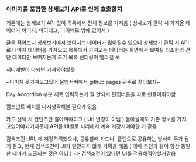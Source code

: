 ### 이미지를 포함한 상세보기 API를 언제 호출할지

기존에는 상세보기 API 없이 목록에서 전체 정보를 가져옴 ( 상세보기 클릭 시 가져올 데이터가 이미지, 마이태그, 마이메모 밖에 없어서 )

글을 적어보니 상세보기에서 보여지는 데이터가 많아질수 있으니 상세보기 클릭 시 API로 나머지 데이터를 가져오고
목록에서 가져오는 데이터는 화면에서 보여질 최소한의 간단 데이터만 보여지는게 초기 목록 렌더링이 빨라질 듯

서버개발이 다되면 가져와야할듯

~이미지 못가져오고있어 운영서버에서 github pages 위주로 찾아보자~

Day Accordion 부분 제목 입력하는거 잘 안되서
편집버튼을 따로 만들어줘야함

컴포넌트 배치를 다시생각해볼 필요가 있음

카드 선택 시 컨텐츠만 갈아껴야되고 ( Url 변경이 아님 )
돌아올때도 기존 정보를 가지고있어야되기때문에 API를 UI별로 처리해서 계속 저장시켜야할 거 같음

검색조건 URL 에 저장하려했으나, 공유할때 카드나, 플랜으로 공유하는 방식이 주가 될 거 같고,
현재 검색조건이 UI가 일관되지 않게 기획을 해둠 ( 테마 추천과 같이 항상 동일한 테마가 노출되는 것은 아님 )
=> 검색조건이 있다면 UI를 적용해줘야할거같음
